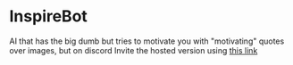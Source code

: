 # InspireBot
AI that has the big dumb but tries to motivate you with "motivating" quotes over images, but on discord
Invite the hosted version using [this link](https://discordapp.com/oauth2/authorize?client_id=472095049405038594&permissions=84992&scope=bot)
